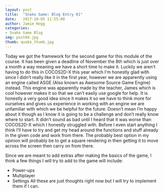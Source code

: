```yaml
---
layout: post
title:  "Snake Game: Blog Entry 01"
date:   2017-10-05 11:55:00
author: Jamie Hogg
categories: 
- Snake Game Blog
img: post04.jpg
thumb: quake_thumb.jpg
---
```

Today we got the framework for the second game for this module of the course.
It has been given a deadline of November the 8th which is just over a month a way meaning we have a short time to make it.
Luckily we aren't having to do this in COCOS2D-X this year which I'm honestly glad with since I didn’t really like it in the first year, however we are apparently using an engine called ASGE (Also known as Awesome Source Game Engine) instead.
This engine was apparently made by the teacher, James which is cool however makes it so that we can’t easily use google for help.
It is honestly a very good idea since it makes it so we have to think more for ourselves and gives us experience in working with an engine we are unfamiliar with which we be helpful for the future. Doesn’t mean I’m happy about it though as I know it is going to be a challenge and don’t really know where to start.
It didn’t sound as bad until I heard that it was worse than COCOS2D-X which I honestly struggled with.
Before I even start anything I think I’ll have to try and get my head around the functions and stuff already in the given code and work from there.
The probably best option in my opinion will probably be to get a square rendering in then getting it to move across the screen then carry on from there. 

Since we are meant to add extras after making the basics of the game, I think a few things I will try to add to the game will include:
- Power-ups
- Multiplayer
- Settings
All these are just thoughts right now but I will try to implement them if I can.
